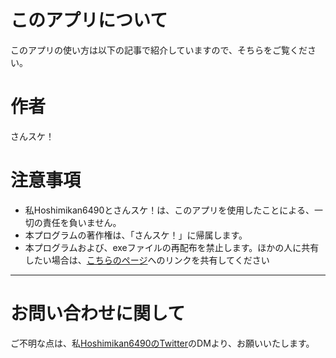 # このアプリについて
このアプリの使い方は以下の記事で紹介していますので、そちらをご覧ください。

# 作者
さんスケ！

# 注意事項
- 私Hoshimikan6490とさんスケ！は、このアプリを使用したことによる、一切の責任を負いません。
- 本プログラムの著作権は、「さんスケ！」に帰属します。
- 本プログラムおよび、exeファイルの再配布を禁止します。ほかの人に共有したい場合は、[こちらのページ](https://github.com/Hoshimikan6490/Mcfanction-to-Makecode)へのリンクを共有してください

---
# お問い合わせに関して
ご不明な点は、私[Hoshimikan6490のTwitter](https://www.twitter.com/hoshimikan6490)のDMより、お願いいたします。
